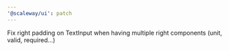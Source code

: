 ```yaml
---
'@scaleway/ui': patch
---
```


Fix right padding on TextInput when having multiple right components (unit, valid, required...)
